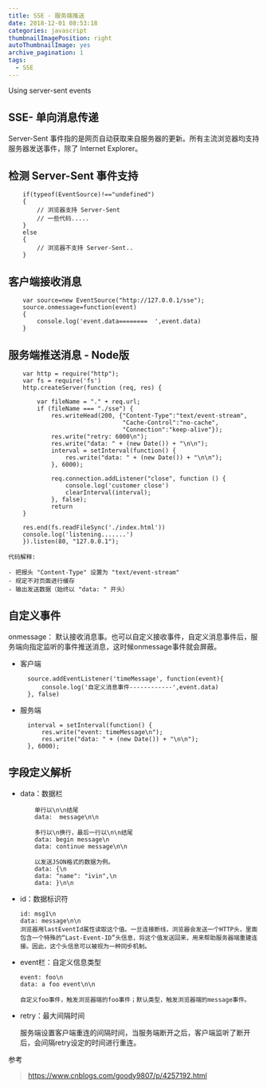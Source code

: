 ```yaml
---
title: SSE - 服务端推送
date: 2018-12-01 08:53:18
categories: javascript
thumbnailImagePosition: right
autoThumbnailImage: yes
archive_pagination: 1
tags:
  - SSE
---
```


Using server-sent events

<!-- more -->

## SSE- 单向消息传递
Server-Sent 事件指的是网页自动获取来自服务器的更新。所有主流浏览器均支持服务器发送事件，除了 Internet Explorer。

## 检测 Server-Sent 事件支持

        if(typeof(EventSource)!=="undefined")
        {
            // 浏览器支持 Server-Sent
            // 一些代码.....
        }
        else
        {
            // 浏览器不支持 Server-Sent..
        }

## 客户端接收消息
        var source=new EventSource("http://127.0.0.1/sse");
        source.onmessage=function(event)
        {
            console.log('event.data========  ',event.data)
        }

## 服务端推送消息 - Node版
        var http = require("http");
        var fs = require('fs')
        http.createServer(function (req, res) {

            var fileName = "." + req.url;
            if (fileName === "./sse") {
                res.writeHead(200, {"Content-Type":"text/event-stream", 
                                    "Cache-Control":"no-cache", 
                                    "Connection":"keep-alive"});
                res.write("retry: 6000\n");
                res.write("data: " + (new Date()) + "\n\n");
                interval = setInterval(function() {
                    res.write("data: " + (new Date()) + "\n\n");
                }, 6000);

                req.connection.addListener("close", function () {
                    console.log('customer close')
                    clearInterval(interval);
                }, false);
                return
        }

        res.end(fs.readFileSync('./index.html'))
        console.log('listening.......')
        }).listen(80, "127.0.0.1");

    代码解释:

    - 把报头 "Content-Type" 设置为 "text/event-stream"
    - 规定不对页面进行缓存
    - 输出发送数据（始终以 "data: " 开头）

## 自定义事件
onmessage： 默认接收消息事。也可以自定义接收事件，自定义消息事件后，服务端向指定监听的事件推送消息，这时候onmessage事件就会屏蔽。

- 客户端

        source.addEventListener('timeMessage', function(event){
            console.log('自定义消息事件------------',event.data)
        }, false)


- 服务端

        interval = setInterval(function() {
            res.write("event: timeMessage\n");
            res.write("data: " + (new Date()) + "\n\n");
        }, 6000);


## 字段定义解析

- data：数据栏

    ```
        单行以\n\n结尾
        data:  message\n\n

        多行以\n换行，最后一行以\n\n结尾
        data: begin message\n
        data: continue message\n\n

        以发送JSON格式的数据为例。
        data: {\n
        data: "name": "ivin",\n
        data: }\n\n
    ```


- id：数据标识符

    ```
    id: msg1\n
    data: message\n\n
    浏览器用lastEventId属性读取这个值。一旦连接断线，浏览器会发送一个HTTP头，里面包含一个特殊的“Last-Event-ID”头信息，将这个值发送回来，用来帮助服务器端重建连接。因此，这个头信息可以被视为一种同步机制。
    ```


- event栏：自定义信息类型

    ```
    event: foo\n
    data: a foo event\n\n

    自定义foo事件，触发浏览器端的foo事件；默认类型，触发浏览器端的message事件。
    ```

- retry：最大间隔时间

    服务端设置客户端重连的间隔时间，当服务端断开之后，客户端监听了断开后，会间隔retry设定的时间进行重连。


参考
> https://www.cnblogs.com/goody9807/p/4257192.html

